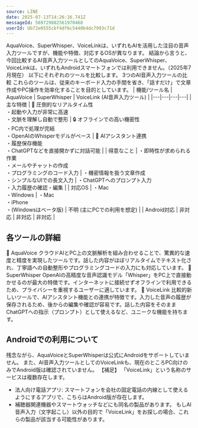 ```yaml
---
source: LINE
date: 2025-07-13T14:26:16.741Z
messageId: 569729882561970468
userId: Ub72e0555cbf4df6c5440b4dc7993c71d
---
```


AquaVoice、SuperWhisper、VoiceLinkは、いずれもAIを活用した注目の音声入力ツールですが、機能や特徴、対応するOSが異なります。
結論から言うと、今回比較するAI音声入力ツールとしてのAquaVoice、SuperWhisper、VoiceLinkは、いずれもAndroidスマートフォンでは利用できません。（2025年7月現在）
以下にそれぞれのツールを比較します。
3つのAI音声入力ツールの比較
これらのツールは、従来のキーボード入力の手間を省き、「話すだけ」で文章作成やPC操作を効率化することを目的としています。
| 機能/ツール名 | AquaVoice | SuperWhisper | VoiceLink (AI音声入力ツール) |
|---|---|---|---|
| 主な特徴 | 💨 圧倒的なリアルタイム性<br>・起動や入力が非常に高速<br>・文脈を理解し自動で整形 | 🔒 オフラインでの高い機密性<br>・PC内で処理が完結<br>・OpenAIのWhisperモデルがベース | 🤖 AIアシスタント連携<br>・履歴保存機能<br>・ChatGPTなどを直接開かずに対話可能 |
| 得意なこと | ・即時性が求められる作業<br>・メールやチャットの作成<br>・プログラミングのコード入力 | ・機密情報を扱う文章作成<br>・シンプルなUIでの長文入力 | ・ChatGPTへのプロンプト入力<br>・入力履歴の確認・編集 |
| 対応OS | ・Mac<br>・Windows | ・Mac<br>・iPhone<br>・(Windowsはベータ版) | 不明 (主にPCでの利用を想定) |
| Android対応 | 非対応 | 非対応 | 非対応 |
## 各ツールの詳細
🎤 AquaVoice
クラウドAIとPC上の文脈解析を組み合わせることで、驚異的な速度と精度を実現したツールです。話した内容がほぼリアルタイムでテキスト化され、丁寧語への自動整形やプログラミングコードの入力にも対応しています。
🤫 SuperWhisper
OpenAIの高精度な音声認識モデル「Whisper」をPC上で直接動かせるのが最大の特徴です。インターネットに接続せずオフラインで利用できるため、プライバシーを重視するユーザーに適しています。
🔗 VoiceLink
比較的新しいツールで、AIアシスタント機能との連携が特徴です。入力した音声の履歴が保存されるため、後からの編集や確認が容易です。話した内容をそのままChatGPTへの指示（プロンプト）として使えるなど、ユニークな機能を持ちます。
## Androidでの利用について
残念ながら、AquaVoiceとSuperWhisperは公式にAndroidをサポートしていません。 また、AI音声入力ツールとしてのVoiceLinkも、現在のところPC向けのみでAndroid版は確認されていません。
【補足】
「VoiceLink」という名称のサービスは複数存在します。
 * 法人向け電話アプリ: スマートフォンを会社の固定電話の内線として使えるようにするアプリで、こちらはAndroid版が存在します。
 * 補聴器関連機器やスマートウォッチなどにも同名の製品があります。
もしAI音声入力（文字起こし）以外の目的で「VoiceLink」をお探しの場合、これらの製品が該当する可能性があります。
